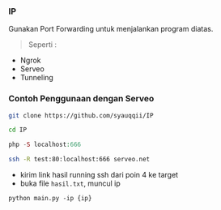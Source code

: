 ### IP
Gunakan Port Forwarding untuk menjalankan program diatas.
> Seperti :
- Ngrok
- Serveo
- Tunneling

### Contoh Penggunaan dengan Serveo
```bash
git clone https://github.com/syauqqii/IP
```
```bash
cd IP
```
```php
php -S localhost:666
```
```bash
ssh -R test:80:localhost:666 serveo.net
```
- kirim link hasil running ssh dari poin 4 ke target
- buka file `hasil.txt`, muncul ip
```python3
python main.py -ip {ip}
```

